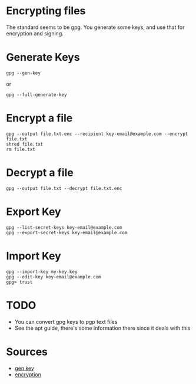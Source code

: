 # Encrypting files
The standard seems to be gpg. You generate some keys, and use that for
encryption and signing.

# Generate Keys
```
gpg --gen-key
```
or
```
gpg --full-generate-key
```

# Encrypt a file
```
gpg --output file.txt.enc --recipient key-email@example.com --encrypt file.txt
shred file.txt
rm file.txt
```

# Decrypt a file
```
gpg --output file.txt --decrypt file.txt.enc
```

# Export Key
```
gpg --list-secret-keys key-email@example.com
gpg --export-secret-keys key-email@example.com
```

# Import Key
```
gpg --import-key my-key.key
gpg --edit-key key-email@example.com
gpg> trust
```

# TODO
- You can convert gpg keys to pgp text files
- See the apt guide, there's some information there since it deals with this


# Sources
- [gen key](https://www.gnupg.org/gph/en/manual/c14.html)
- [encryption](https://www.gnupg.org/gph/en/manual/x110.html)

